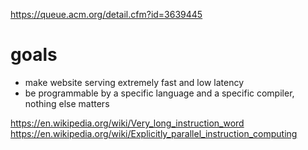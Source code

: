 https://queue.acm.org/detail.cfm?id=3639445

# goals
- make website serving extremely fast and low latency
- be programmable by a specific language and a specific compiler, nothing else matters

https://en.wikipedia.org/wiki/Very_long_instruction_word
https://en.wikipedia.org/wiki/Explicitly_parallel_instruction_computing 